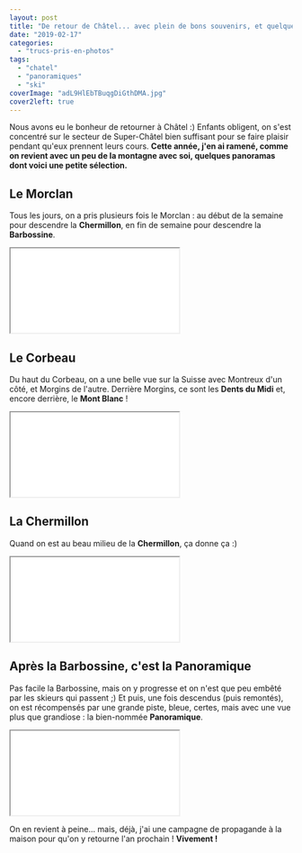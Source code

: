 ```yaml
---
layout: post
title: "De retour de Châtel... avec plein de bons souvenirs, et quelques panoramas"
date: "2019-02-17"
categories: 
  - "trucs-pris-en-photos"
tags: 
  - "chatel"
  - "panoramiques"
  - "ski"
coverImage: "adL9HlEbTBuqgDiGthDMA.jpg"
cover2left: true
---
```


Nous avons eu le bonheur de retourner à Châtel :) Enfants obligent, on s'est concentré sur le secteur de Super-Châtel bien suffisant pour se faire plaisir pendant qu'eux prennent leurs cours. **Cette année, j'en ai ramené, comme on revient avec un peu de la montagne avec soi, quelques panoramas dont voici une petite sélection.**

## Le Morclan

Tous les jours, on a pris plusieurs fois le Morclan : au début de la semaine pour descendre la **Chermillon**, en fin de semaine pour descendre la **Barbossine**.

<div class="vrview"><iframe allowfullscreen src="/pannellum/pannellum.htm#panorama=/images/571662305.961754.jpg&amp;autoLoad=true"></iframe></div>

## Le Corbeau

Du haut du Corbeau, on a une belle vue sur la Suisse avec Montreux d'un côté, et Morgins de l'autre. Derrière Morgins, ce sont les **Dents du Midi** et, encore derrière, le **Mont Blanc** !

<div class="vrview"><iframe allowfullscreen src="/pannellum/pannellum.htm#panorama=/images/571662271.596941.jpg&amp;autoLoad=true"></iframe></div>

## La Chermillon

Quand on est au beau milieu de la **Chermillon**, ça donne ça :)

<div class="vrview"><iframe allowfullscreen src="/pannellum/pannellum.htm#panorama=/images/571662257.797351.jpg&amp;autoLoad=true"></iframe></div>

## Après la Barbossine, c'est la Panoramique

Pas facile la Barbossine, mais on y progresse et on n'est que peu embêté par les skieurs qui passent ;) Et puis, une fois descendus (puis remontés), on est récompensés par une grande piste, bleue, certes, mais avec une vue plus que grandiose : la bien-nommée **Panoramique**.

<div class="vrview"><iframe allowfullscreen src="/pannellum/pannellum.htm#panorama=/images/572114808.907477.jpg&amp;autoLoad=true"></iframe></div>

On en revient à peine... mais, déjà, j'ai une campagne de propagande à la maison pour qu'on y retourne l'an prochain ! **Vivement !**

<script src="/pannellum/pannellum.js"></script>
<link rel="stylesheet" href="/pannellum/pannellum.css">
